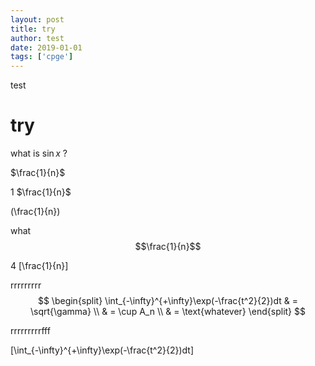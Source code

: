 ```yaml
---
layout: post
title: try
author: test
date: 2019-01-01
tags: ['cpge']
---
```


test



# try



what is $\sin x$ ?

$\frac{1}{n}$




1 $\frac{1}{n}$

\(\frac{1}{n}\)

what $$\frac{1}{n}$$

4 \[\frac{1}{n}\]

rrrrrrrrr
$$
\begin{split}
\int_{-\infty}^{+\infty}\exp(-\frac{t^2}{2})dt & = \sqrt{\gamma} \\
& = \cup A_n \\
& = \text{whatever}
\end{split}
$$

rrrrrrrrrfff

\[\int_{-\infty}^{+\infty}\exp(-\frac{t^2}{2})dt\]

